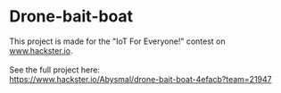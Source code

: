 # Drone-bait-boat

This project is made for the "IoT For Everyone!" contest on www.hackster.io.
<br>
<br>
See the full project here:
<br>
https://www.hackster.io/Abysmal/drone-bait-boat-4efacb?team=21947
